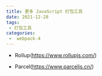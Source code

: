 ```yaml
---
title: 更多 JavaScript 打包工具
date: 2021-12-28
tags:
 - 打包工具
categories:
 -  webpack-4
---
```


- Rollup(https://www.rollupjs.com/)

- Parcel(https://www.parceljs.cn/)

